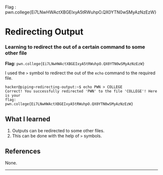 Flag : pwn.college{Ei7LNwHWActXBGEIxyA5tRWuhpO.QX0YTN0wSMyAzNzEzW}
# Redirecting Output

### Learning to redirect the out of a certain command to some other file

**Flag:** `pwn.college{Ei7LNwHWActXBGEIxyA5tRWuhpO.QX0YTN0wSMyAzNzEzW}`

I used the `>` symbol to redirect the out of the `echo` command to the required file.

```
hacker@piping~redirecting-output:~$ echo PWN > COLLEGE
Correct! You successfully redirected 'PWN' to the file 'COLLEGE'! Here is your
flag:
pwn.college{Ei7LNwHWActXBGEIxyA5tRWuhpO.QX0YTN0wSMyAzNzEzW}
```

## What I learned

1. Outputs can be redirected to some other files.
2. This can be done with the help of `>` symbols.

## References

None.

---
